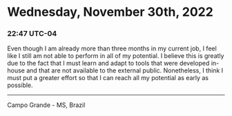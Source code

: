 # Wednesday, November 30th, 2022

### 22:47 UTC-04

Even though I am already more than three months in my current job, I feel like I
still am not able to perform in all of my potential. I believe this is greatly due
to the fact that I must learn and adapt to tools that were developed in-house and
that are not available to the external public. Nonetheless, I think I must put a
greater effort so that I can reach all my potential as early as possible.

---

Campo Grande - MS, Brazil
